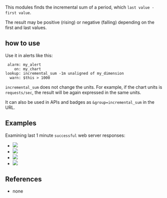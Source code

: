 

This modules finds the incremental sum of a period, which `last value - first value`.

The result may be positive (rising) or negative (falling) depending on the first and last values.

## how to use

Use it in alerts like this:

```
 alarm: my_alert
    on: my_chart
lookup: incremental_sum -1m unaligned of my_dimension
  warn: $this > 1000
```

`incremental_sum` does not change the units. For example, if the chart units is `requests/sec`, the result
will be again expressed in the same units. 

It can also be used in APIs and badges as `&group=incremental_sum` in the URL.

## Examples

Examining last 1 minute `successful` web server responses:

-   ![](https://registry.my-netdata.io/api/v1/badge.svg?chart=web_log_nginx.response_statuses&options=unaligned&dimensions=success&group=min&after=-60&label=min)
-   ![](https://registry.my-netdata.io/api/v1/badge.svg?chart=web_log_nginx.response_statuses&options=unaligned&dimensions=success&group=average&after=-60&label=average)
-   ![](https://registry.my-netdata.io/api/v1/badge.svg?chart=web_log_nginx.response_statuses&options=unaligned&dimensions=success&group=max&after=-60&label=max)
-   ![](https://registry.my-netdata.io/api/v1/badge.svg?chart=web_log_nginx.response_statuses&options=unaligned&dimensions=success&group=incremental_sum&after=-60&label=incremental+sum&value_color=orange)

## References

-   none


